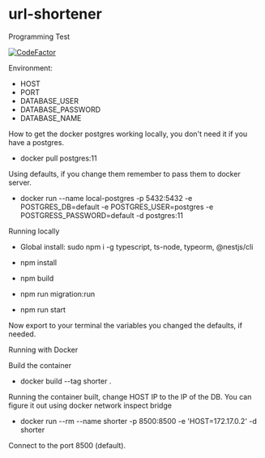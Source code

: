 # url-shortener
Programming Test

[![CodeFactor](https://www.codefactor.io/repository/github/malkaviano/shorter-url/badge)](https://www.codefactor.io/repository/github/malkaviano/shorter-url)

Environment:
- HOST
- PORT
- DATABASE_USER
- DATABASE_PASSWORD
- DATABASE_NAME

How to get the docker postgres working locally, you don't need it if you have a postgres.

- docker pull postgres:11

Using defaults, if you change them remember to pass them to docker server.

- docker run --name local-postgres -p 5432:5432 -e POSTGRES_DB=default -e POSTGRES_USER=postgres -e POSTGRESS_PASSWORD=default -d postgres:11

Running locally

- Global install: sudo npm i -g typescript, ts-node, typeorm, @nestjs/cli

- npm install

- npm build

- npm run migration:run

- npm run start

Now export to your terminal the variables you changed the defaults, if needed.

Running with Docker

Build the container

- docker build --tag shorter .

Running the container built, change HOST IP to the IP of the DB. You can figure it out using docker network inspect bridge

- docker run --rm --name shorter -p 8500:8500 -e 'HOST=172.17.0.2' -d shorter

Connect to the port 8500 (default).